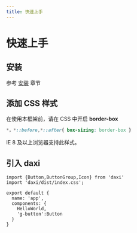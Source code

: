 ```yaml
---
title: 快速上手
---
```

# 快速上手
## 安装
参考 [安装](/install/) 章节
## 添加 CSS 样式 
在使用本框架前，请在 CSS 中开启 **border-box**
``` CSS
*，*::before,*::after{ box-sizing: border-box }
```
IE 8 及以上浏览器支持此样式。

## 引入 daxi

```
import {Button,ButtonGroup,Icon} from 'daxi'
import 'daxi/dist/index.css';

export default {
  name: 'app',
  components: {
    HelloWorld,
    'g-button':Button
  }
}
```